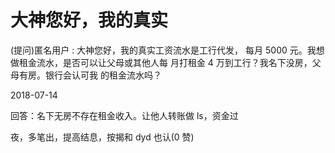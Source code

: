 # 大神您好，我的真实

(提问)匿名用户 : 大神您好，我的真实工资流水是工行代发， 每月 5000 元。我想做租金流水，是否可以让父母或其他人每 月打租金 4 万到工行？我名下没房，父母有房。银行会认可我 的租金流水吗？

2018-07-14

回答：名下无房不存在租金收入。让他人转账做 ls，资金过

夜，多笔出，提高结息，按揭和 dyd 也认(0 赞)